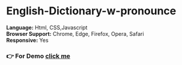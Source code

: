 # English-Dictionary-w-pronounce

<b>Language:</b> Html, CSS,Javascript<br>
<b>Browser Support:</b> Chrome, Edge, Firefox, Opera, Safari<br>
<b>Responsive:</b>  Yes

### 👉 For Demo [click me](https://nazir-hussain.github.io/English-Dictionary-w-pronounce/)
